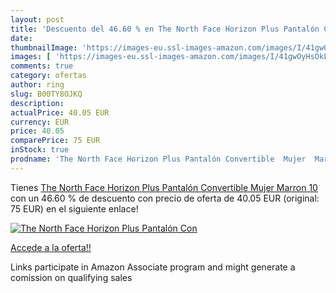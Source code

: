 ```yaml
---
layout: post
title: 'Descuento del 46.60 % en The North Face Horizon Plus Pantalón Con'
date: 
thumbnailImage: 'https://images-eu.ssl-images-amazon.com/images/I/41gwOyHsOkL._SL200_.jpg'
images: [ 'https://images-eu.ssl-images-amazon.com/images/I/41gwOyHsOkL._SL200_.jpg' ]
comments: true
category: ofertas
author: ring
slug: B00TY8OJKQ
description:
actualPrice: 40.05 EUR
currency: EUR
price: 40.05
comparePrice: 75 EUR
inStock: true
prodname: 'The North Face Horizon Plus Pantalón Convertible  Mujer  Marron  10'
---
```


Tienes [The North Face Horizon Plus Pantalón Convertible  Mujer  Marron  10](https://www.amazon.es/dp/B00TY8OJKQ/?tag=tolees-21) con un 46.60 % de descuento con precio de oferta de 40.05 EUR (original: 75 EUR) en el siguiente enlace!

[![The North Face Horizon Plus Pantalón Con](https://images-eu.ssl-images-amazon.com/images/I/41gwOyHsOkL._SL200_.jpg)](https://www.amazon.es/dp/B00TY8OJKQ/?tag=tolees-21)

[Accede a la oferta!!](https://www.amazon.es/dp/B00TY8OJKQ/?tag=tolees-21)

Links participate in Amazon Associate program and might generate a comission on qualifying sales


